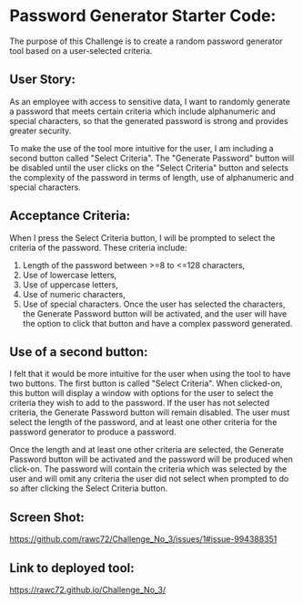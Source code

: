 # Password Generator Starter Code:
The purpose of this Challenge is to create a random password generator tool based on a user-selected criteria.

## User Story:
As an employee with access to sensitive data, I want to randomly generate a password that meets certain criteria which include alphanumeric and special characters, so that the generated password is strong and provides greater security.

To make the use of the tool more intuitive for the user, I am including a second button called "Select Criteria". The "Generate Password" button will be disabled until the user clicks on the "Select Criteria" button and selects the complexity of the password in terms of length, use of alphanumeric and special characters.

## Acceptance Criteria:
When I press the Select Criteria button, I will be prompted to select the criteria of the password. These criteria include:
1) Length of the password between >=8 to <=128 characters,
2) Use of lowercase letters,
3) Use of uppercase letters,
4) Use of numeric characters,
5) Use of special characters.
Once the user has selected the characters, the Generate Password button will be activated, and the user will have the option to click that button and have a complex password generated.

## Use of a second button:
I felt that it would be more intuitive for the user when using the tool to have two buttons. The first button is called "Select Criteria". When clicked-on, this button will display a window with options for the user to select the criteria they wish to add to the password. If the user has not selected criteria, the Generate Password button will remain disabled. The user must select the length of the password, and at least one other criteria for the password generator to produce a password.

Once the length and at least one other criteria are selected, the Generate Password button will be activated and the password will be produced when click-on. The password will contain the criteria which was selected by the user and will omit any criteria the user did not select when prompted to do so after clicking the Select Criteria button.

## Screen Shot:
https://github.com/rawc72/Challenge_No_3/issues/1#issue-994388351

## Link to deployed tool:
https://rawc72.github.io/Challenge_No_3/

